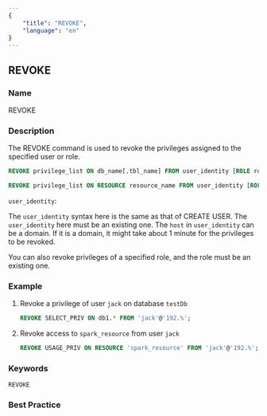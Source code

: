 ```yaml
---
{
    "title": "REVOKE",
    "language": "en"
}
---
```


## REVOKE

### Name

REVOKE

### Description

The REVOKE command is used to revoke the privileges assigned to the specified user or role.

```sql
REVOKE privilege_list ON db_name[.tbl_name] FROM user_identity [ROLE role_name]

REVOKE privilege_list ON RESOURCE resource_name FROM user_identity [ROLE role_name]
````

`user_identity`:

The `user_identity` syntax here is the same as that of CREATE USER. The `user_identity` here must be an existing one. The `host` in `user_identity` can be a domain. If it is a domain, it might take about 1 minute for the privileges to be revoked.

You can also revoke privileges of a specified role, and the role must be an existing one.

### Example

1. Revoke a privilege of user `jack` on database `testDb`

    ```sql
    REVOKE SELECT_PRIV ON db1.* FROM 'jack'@'192.%';
    ````

2. Revoke access to `spark_resource` from user `jack` 

    ```sql
    REVOKE USAGE_PRIV ON RESOURCE 'spark_resource' FROM 'jack'@'192.%';
    ````

### Keywords

    REVOKE

### Best Practice

